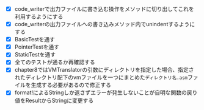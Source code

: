 - [x] code_writerで出力ファイルに書き込む操作をメソッドに切り出してこれを利用するようにする
- [x] code_writerの出力ファイルへの書き込みメソッド内でunindentするようにする
- [x] BasicTestを通す
- [x] PointerTestを通す
- [x] StaticTestを通す
- [x] 全てのテストが通るか再確認する
- [x] chapter8ではVMTranslatorの引数にディレクトリを指定した場合、指定されたディレクトリ配下のvmファイルを一つにまとめた`ディレクトリ名.asm`ファイルを生成する必要があるので修正する
- [x] format!によるStringしか返さずエラーが発生しないことが自明な関数の戻り値をResult<String>からStringに変更する